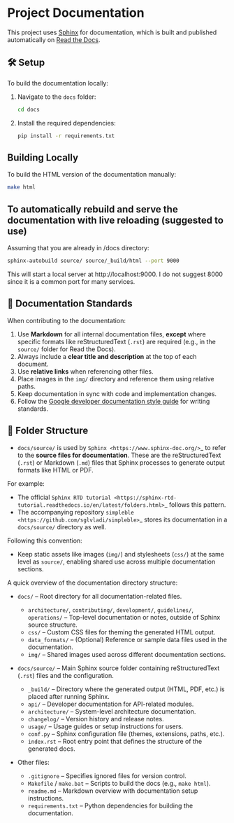 # Project Documentation

This project uses [Sphinx](https://www.sphinx-doc.org/) for documentation, which is built and published automatically on [Read the Docs](https://readthedocs.org/).

## 🛠️ Setup

To build the documentation locally:

1. Navigate to the `docs` folder:

    ```bash
    cd docs
    ```

2. Install the required dependencies:

    ```bash
    pip install -r requirements.txt
    ```

## Building Locally

To build the HTML version of the documentation manually:

```bash
make html
```

## To automatically rebuild and serve the documentation with live reloading (suggested to use)
Assuming that you are already in /docs directory:

```bash
sphinx-autobuild source/ source/_build/html --port 9000
```

This will start a local server at http://localhost:9000. I do not suggest 8000 since it is a common port for many services.

## 📖 Documentation Standards

When contributing to the documentation:

1. Use **Markdown** for all internal documentation files, **except** where specific formats like reStructuredText (`.rst`) are required (e.g., in the `source/` folder for Read the Docs).
2. Always include a **clear title and description** at the top of each document.
3. Use **relative links** when referencing other files.
4. Place images in the `img/` directory and reference them using relative paths.
5. Keep documentation in sync with code and implementation changes.
6. Follow the [Google developer documentation style guide](https://developers.google.com/style) for writing standards.

## 📂 Folder Structure

- ``docs/source/`` is used by `Sphinx <https://www.sphinx-doc.org/>`_ to refer to the **source files for documentation**. These are the reStructuredText (``.rst``) or Markdown (``.md``) files that Sphinx processes to generate output formats like HTML or PDF.

For example:
- The official `Sphinx RTD tutorial <https://sphinx-rtd-tutorial.readthedocs.io/en/latest/folders.html>`_ follows this pattern.
- The accompanying repository `simpleble <https://github.com/sglvladi/simpleble>`_ stores its documentation in a ``docs/source/`` directory as well.

Following this convention:
- Keep static assets like images (``img/``) and stylesheets (``css/``) at the same level as ``source/``, enabling shared use across multiple documentation sections.


A quick overview of the documentation directory structure:

- `docs/` – Root directory for all documentation-related files.
  - `architecture/`, `contributing/`, `development/`, `guidelines/`, `operations/` – Top-level documentation or notes, outside of Sphinx source structure.
  - `css/` – Custom CSS files for theming the generated HTML output.
  - `data_formats/` – (Optional) Reference or sample data files used in the documentation.
  - `img/` – Shared images used across different documentation sections.

- `docs/source/` – Main Sphinx source folder containing reStructuredText (`.rst`) files and the configuration.
  - `_build/` – Directory where the generated output (HTML, PDF, etc.) is placed after running Sphinx.
  - `api/` – Developer documentation for API-related modules.
  - `architecture/` – System-level architecture documentation.
  - `changelog/` – Version history and release notes.
  - `usage/` – Usage guides or setup instructions for users.
  - `conf.py` – Sphinx configuration file (themes, extensions, paths, etc.).
  - `index.rst` – Root entry point that defines the structure of the generated docs.

- Other files:
  - `.gitignore` – Specifies ignored files for version control.
  - `Makefile` / `make.bat` – Scripts to build the docs (e.g., `make html`).
  - `readme.md` – Markdown overview with documentation setup instructions.
  - `requirements.txt` – Python dependencies for building the documentation.
